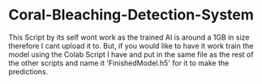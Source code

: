 ﻿# Coral-Bleaching-Detection-System
This Script by its self wont work as the trained AI is around a 1GB in size therefore I cant upload it to. But, if you would like to have it work train the model using the Colab Script I have and put in the same file as the rest of the other scripts and name it 'FinishedModel.h5' for it to make the predictions.
